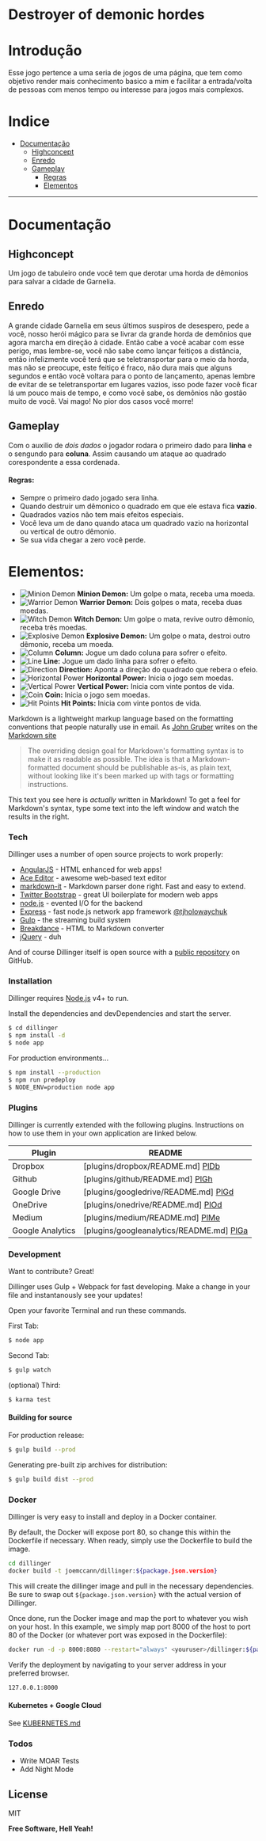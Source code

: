 # Destroyer of demonic hordes



# Introdução

  Esse jogo pertence a uma seria de jogos de uma página, que tem como objetivo render mais conhecimento basico a mim e facilitar a entrada/volta de pessoas com menos tempo ou interesse para jogos mais complexos.
<!-- /MarkdownTOC -->
# Indice

  - [Documentação](#documentação)
      - [Highconcept](#highconcept)
      - [Enredo](#enredo)
      - [Gameplay](#gameplay)
          - [Regras](#Regras) 
          - [Elementos](#elementos) 


<!-- /MarkdownTOC -->

---

<a name="documentação"></a>
# Documentação

<a name="highconcept"></a>
##  Highconcept
  Um jogo de tabuleiro onde você tem que derotar uma horda de dêmonios para salvar a cidade de Garnelia.       
<a name="enredo"></a>                      
## Enredo
A grande cidade Garnelia em seus últimos suspiros de desespero, pede a você, nosso herói mágico para se livrar da grande horda de demônios que agora marcha em direção à cidade.
Então cabe a você acabar com esse perigo, mas lembre-se, você não sabe como lançar feitiços a distância, então infelizmente você terá que se teletransportar para o meio da horda, mas não se preocupe, este feitiço é fraco, não dura mais que alguns segundos e então você voltara para o ponto de lançamento, apenas lembre de evitar de se teletransportar em lugares vazios, isso pode fazer você ficar lá um pouco mais de tempo, e como você sabe, os demônios não gostão muito de você. Vai mago! No pior dos casos você morre!

<a name="gameplay"></a>
## Gameplay 
Com o auxilio de *dois dados* o jogador rodara o primeiro dado para **linha** e o sengundo para **coluna**. Assim causando um ataque ao quadrado corespondente a essa cordenada.
    
  <a name="regras"></a>
  #### Regras:

  - Sempre o primeiro dado jogado sera linha.
  - Quando destruir um dêmonico o quadrado em que ele estava fica **vazio**.
  - Quadrados vazios não tem mais efeitos especiais.
  - Você leva um de dano quando ataca um quadrado vazio na horizontal ou vertical de outro dêmonio.
  - Se sua vida chegar a zero você perde.
  
<a name="elementos"></a>
# Elementos:
 - ![Minion Demon](https://github.com/Dilumo/Destroyer-of-demonic-hordes/blob/master/Documents/Assets/Minon-Demon.png?raw=true "Minion Demon") **Minion Demon:** Um golpe o mata, receba uma moeda.
 - ![Warrior Demon](https://github.com//Dilumo/Destroyer-of-demonic-hordes/blob/master/Documents/Assets/Warrior-Demon.png?raw=true "Warrior Demon") **Warrior Demon:** Dois golpes o mata, receba duas moedas.
  - ![Witch Demon](https://github.com//Dilumo/Destroyer-of-demonic-hordes/blob/master/Documents/Assets/Witch-Demon.png?raw=true "Witch Demon") **Witch Demon:** Um golpe o mata, revive outro dêmonio, receba três moedas.
  - ![Explosive Demon](https://github.com//Dilumo/Destroyer-of-demonic-hordes/blob/master/Documents/Assets/Explosive-Demon.png?raw=true "Explosive Demon") **Explosive Demon:** Um golpe o mata, destroi outro dêmonio, receba um moeda.
  - ![Column](https://github.com//Dilumo/Destroyer-of-demonic-hordes/blob/master/Documents/Assets/Column.png?raw=true "Column") **Column:** Jogue um dado coluna para sofrer o efeito.
  - ![Line](https://github.com//Dilumo/Destroyer-of-demonic-hordes/blob/master/Documents/Assets/Line.png?raw=true "Line") **Line:** Jogue um dado linha para sofrer o efeito.
  - ![Direction](https://github.com//Dilumo/Destroyer-of-demonic-hordes/blob/master/Documents/Assets/Direction.png?raw=true "Direction") **Direction:** Aponta a direção do quadrado que rebera o efeio.
  - ![Horizontal Power](https://github.com//Dilumo/Destroyer-of-demonic-hordes/blob/master/Documents/Assets/Horizontal-Power.png?raw=true "Horizontal Power") **Horizontal Power:** Inicia o jogo sem moedas.
  - ![Vertical Power](https://github.com//Dilumo/Destroyer-of-demonic-hordes/blob/master/Documents/Assets/Vertical-Power.png?raw=true "Vertical Power") **Vertical Power:** Inicia com vinte pontos de vida.
  - ![Coin](https://github.com//Dilumo/Destroyer-of-demonic-hordes/blob/master/Documents/Assets/Coin.png?raw=true "Coin") **Coin:** Inicia o jogo sem moedas.
  - ![Hit Points](https://github.com//Dilumo/Destroyer-of-demonic-hordes/blob/master/Documents/Assets/Hit-Points.png?raw=true "Hit Points") **Hit Points:** Inicia com vinte pontos de vida.



Markdown is a lightweight markup language based on the formatting conventions that people naturally use in email.  As [John Gruber] writes on the [Markdown site][df1]

> The overriding design goal for Markdown's
> formatting syntax is to make it as readable
> as possible. The idea is that a
> Markdown-formatted document should be
> publishable as-is, as plain text, without
> looking like it's been marked up with tags
> or formatting instructions.

This text you see here is *actually* written in Markdown! To get a feel for Markdown's syntax, type some text into the left window and watch the results in the right.

### Tech

Dillinger uses a number of open source projects to work properly:

* [AngularJS] - HTML enhanced for web apps!
* [Ace Editor] - awesome web-based text editor
* [markdown-it] - Markdown parser done right. Fast and easy to extend.
* [Twitter Bootstrap] - great UI boilerplate for modern web apps
* [node.js] - evented I/O for the backend
* [Express] - fast node.js network app framework [@tjholowaychuk]
* [Gulp] - the streaming build system
* [Breakdance](http://breakdance.io) - HTML to Markdown converter
* [jQuery] - duh

And of course Dillinger itself is open source with a [public repository][dill]
 on GitHub.

### Installation

Dillinger requires [Node.js](https://nodejs.org/) v4+ to run.

Install the dependencies and devDependencies and start the server.

```sh
$ cd dillinger
$ npm install -d
$ node app
```

For production environments...

```sh
$ npm install --production
$ npm run predeploy
$ NODE_ENV=production node app
```

### Plugins

Dillinger is currently extended with the following plugins. Instructions on how to use them in your own application are linked below.

| Plugin | README |
| ------ | ------ |
| Dropbox | [plugins/dropbox/README.md] [PlDb] |
| Github | [plugins/github/README.md] [PlGh] |
| Google Drive | [plugins/googledrive/README.md] [PlGd] |
| OneDrive | [plugins/onedrive/README.md] [PlOd] |
| Medium | [plugins/medium/README.md] [PlMe] |
| Google Analytics | [plugins/googleanalytics/README.md] [PlGa] |


### Development

Want to contribute? Great!

Dillinger uses Gulp + Webpack for fast developing.
Make a change in your file and instantanously see your updates!

Open your favorite Terminal and run these commands.

First Tab:
```sh
$ node app
```

Second Tab:
```sh
$ gulp watch
```

(optional) Third:
```sh
$ karma test
```
#### Building for source
For production release:
```sh
$ gulp build --prod
```
Generating pre-built zip archives for distribution:
```sh
$ gulp build dist --prod
```
### Docker
Dillinger is very easy to install and deploy in a Docker container.

By default, the Docker will expose port 80, so change this within the Dockerfile if necessary. When ready, simply use the Dockerfile to build the image.

```sh
cd dillinger
docker build -t joemccann/dillinger:${package.json.version}
```
This will create the dillinger image and pull in the necessary dependencies. Be sure to swap out `${package.json.version}` with the actual version of Dillinger.

Once done, run the Docker image and map the port to whatever you wish on your host. In this example, we simply map port 8000 of the host to port 80 of the Docker (or whatever port was exposed in the Dockerfile):

```sh
docker run -d -p 8000:8080 --restart="always" <youruser>/dillinger:${package.json.version}
```

Verify the deployment by navigating to your server address in your preferred browser.

```sh
127.0.0.1:8000
```

#### Kubernetes + Google Cloud

See [KUBERNETES.md](https://github.com/joemccann/dillinger/blob/master/KUBERNETES.md)


### Todos

 - Write MOAR Tests
 - Add Night Mode

License
----

MIT


**Free Software, Hell Yeah!**

[//]: # (These are reference links used in the body of this note and get stripped out when the markdown processor does its job. There is no need to format nicely because it shouldn't be seen. Thanks SO - http://stackoverflow.com/questions/4823468/store-comments-in-markdown-syntax)


   [dill]: <https://github.com/joemccann/dillinger>
   [git-repo-url]: <https://github.com/joemccann/dillinger.git>
   [john gruber]: <http://daringfireball.net>
   [df1]: <http://daringfireball.net/projects/markdown/>
   [markdown-it]: <https://github.com/markdown-it/markdown-it>
   [Ace Editor]: <http://ace.ajax.org>
   [node.js]: <http://nodejs.org>
   [Twitter Bootstrap]: <http://twitter.github.com/bootstrap/>
   [jQuery]: <http://jquery.com>
   [@tjholowaychuk]: <http://twitter.com/tjholowaychuk>
   [express]: <http://expressjs.com>
   [AngularJS]: <http://angularjs.org>
   [Gulp]: <http://gulpjs.com>

   [PlDb]: <https://github.com/joemccann/dillinger/tree/master/plugins/dropbox/README.md>
   [PlGh]: <https://github.com/joemccann/dillinger/tree/master/plugins/github/README.md>
   [PlGd]: <https://github.com/joemccann/dillinger/tree/master/plugins/googledrive/README.md>
   [PlOd]: <https://github.com/joemccann/dillinger/tree/master/plugins/onedrive/README.md>
   [PlMe]: <https://github.com/joemccann/dillinger/tree/master/plugins/medium/README.md>
   [PlGa]: <https://github.com/RahulHP/dillinger/blob/master/plugins/googleanalytics/README.md>
